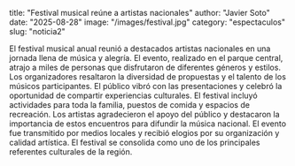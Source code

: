 title: "Festival musical reúne a artistas nacionales"
author: "Javier Soto"
date: "2025-08-28"
image: "/images/festival.jpg"
category: "espectaculos"
slug: "noticia2"

El festival musical anual reunió a destacados artistas nacionales en una jornada llena de música y alegría. El evento, realizado en el parque central, atrajo a miles de personas que disfrutaron de diferentes géneros y estilos. Los organizadores resaltaron la diversidad de propuestas y el talento de los músicos participantes. El público vibró con las presentaciones y celebró la oportunidad de compartir experiencias culturales. El festival incluyó actividades para toda la familia, puestos de comida y espacios de recreación. Los artistas agradecieron el apoyo del público y destacaron la importancia de estos encuentros para difundir la música nacional. El evento fue transmitido por medios locales y recibió elogios por su organización y calidad artística. El festival se consolida como uno de los principales referentes culturales de la región.
